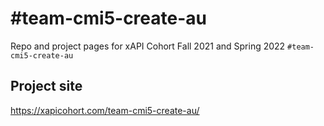 # #team-cmi5-create-au
Repo and project pages for xAPI Cohort Fall 2021 and Spring 2022 `#team-cmi5-create-au`

## Project site
https://xapicohort.com/team-cmi5-create-au/
